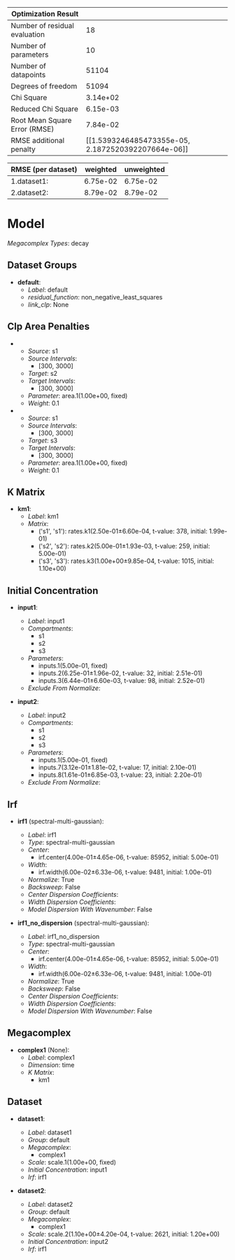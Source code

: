 | Optimization Result           |                                                    |
|-------------------------------|----------------------------------------------------|
| Number of residual evaluation | 18                                                 |
| Number of parameters          | 10                                                 |
| Number of datapoints          | 51104                                              |
| Degrees of freedom            | 51094                                              |
| Chi Square                    | 3.14e+02                                           |
| Reduced Chi Square            | 6.15e-03                                           |
| Root Mean Square Error (RMSE) | 7.84e-02                                           |
| RMSE additional penalty       | [[1.5393246485473355e-05, 2.1872520392207664e-06]] |

| RMSE (per dataset)   |   weighted |   unweighted |
|----------------------|------------|--------------|
| 1.dataset1:          |   6.75e-02 |     6.75e-02 |
| 2.dataset2:          |   8.79e-02 |     8.79e-02 |

# Model

_Megacomplex Types_: decay

## Dataset Groups

* **default**:
  * *Label*: default
  * *residual_function*: non_negative_least_squares
  * *link_clp*: None

## Clp Area Penalties

* 
    * *Source*: s1
    * *Source Intervals*: 
      * [300, 3000]
    * *Target*: s2
    * *Target Intervals*: 
      * [300, 3000]
    * *Parameter*: area.1(1.00e+00, fixed)
    * *Weight*: 0.1
  
* 
    * *Source*: s1
    * *Source Intervals*: 
      * [300, 3000]
    * *Target*: s3
    * *Target Intervals*: 
      * [300, 3000]
    * *Parameter*: area.1(1.00e+00, fixed)
    * *Weight*: 0.1
  

## K Matrix

* **km1**:
    * *Label*: km1
    * *Matrix*: 
      * ('s1', 's1'): rates.k1(2.50e-01±6.60e-04, t-value: 378, initial: 1.99e-01)
      * ('s2', 's2'): rates.k2(5.00e-01±1.93e-03, t-value: 259, initial: 5.00e-01)
      * ('s3', 's3'): rates.k3(1.00e+00±9.85e-04, t-value: 1015, initial: 1.10e+00)
  

## Initial Concentration

* **input1**:
    * *Label*: input1
    * *Compartments*: 
      * s1
      * s2
      * s3
    * *Parameters*: 
      * inputs.1(5.00e-01, fixed)
      * inputs.2(6.25e-01±1.96e-02, t-value: 32, initial: 2.51e-01)
      * inputs.3(6.44e-01±6.60e-03, t-value: 98, initial: 2.52e-01)
    * *Exclude From Normalize*: 
  
* **input2**:
    * *Label*: input2
    * *Compartments*: 
      * s1
      * s2
      * s3
    * *Parameters*: 
      * inputs.1(5.00e-01, fixed)
      * inputs.7(3.12e-01±1.81e-02, t-value: 17, initial: 2.10e-01)
      * inputs.8(1.61e-01±6.85e-03, t-value: 23, initial: 2.20e-01)
    * *Exclude From Normalize*: 
  

## Irf

* **irf1** (spectral-multi-gaussian):
    * *Label*: irf1
    * *Type*: spectral-multi-gaussian
    * *Center*: 
      * irf.center(4.00e-01±4.65e-06, t-value: 85952, initial: 5.00e-01)
    * *Width*: 
      * irf.width(6.00e-02±6.33e-06, t-value: 9481, initial: 1.00e-01)
    * *Normalize*: True
    * *Backsweep*: False
    * *Center Dispersion Coefficients*: 
    * *Width Dispersion Coefficients*: 
    * *Model Dispersion With Wavenumber*: False
  
* **irf1_no_dispersion** (spectral-multi-gaussian):
    * *Label*: irf1_no_dispersion
    * *Type*: spectral-multi-gaussian
    * *Center*: 
      * irf.center(4.00e-01±4.65e-06, t-value: 85952, initial: 5.00e-01)
    * *Width*: 
      * irf.width(6.00e-02±6.33e-06, t-value: 9481, initial: 1.00e-01)
    * *Normalize*: True
    * *Backsweep*: False
    * *Center Dispersion Coefficients*: 
    * *Width Dispersion Coefficients*: 
    * *Model Dispersion With Wavenumber*: False
  

## Megacomplex

* **complex1** (None):
    * *Label*: complex1
    * *Dimension*: time
    * *K Matrix*: 
      * km1
  

## Dataset

* **dataset1**:
    * *Label*: dataset1
    * *Group*: default
    * *Megacomplex*: 
      * complex1
    * *Scale*: scale.1(1.00e+00, fixed)
    * *Initial Concentration*: input1
    * *Irf*: irf1
  
* **dataset2**:
    * *Label*: dataset2
    * *Group*: default
    * *Megacomplex*: 
      * complex1
    * *Scale*: scale.2(1.10e+00±4.20e-04, t-value: 2621, initial: 1.20e+00)
    * *Initial Concentration*: input2
    * *Irf*: irf1
  

